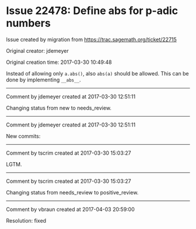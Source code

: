 # Issue 22478: Define __abs__ for p-adic numbers

Issue created by migration from https://trac.sagemath.org/ticket/22715

Original creator: jdemeyer

Original creation time: 2017-03-30 10:49:48

Instead of allowing only `a.abs()`, also `abs(a)` should be allowed. This can be done by implementing `__abs__`.


---

Comment by jdemeyer created at 2017-03-30 12:51:11

Changing status from new to needs_review.


---

Comment by jdemeyer created at 2017-03-30 12:51:11

New commits:


---

Comment by tscrim created at 2017-03-30 15:03:27

LGTM.


---

Comment by tscrim created at 2017-03-30 15:03:27

Changing status from needs_review to positive_review.


---

Comment by vbraun created at 2017-04-03 20:59:00

Resolution: fixed
